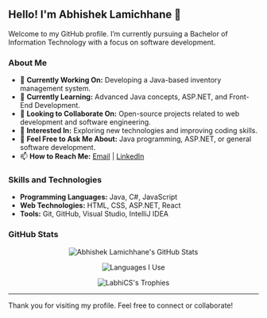 ## Hello! I'm Abhishek Lamichhane 👋

Welcome to my GitHub profile. I’m currently pursuing a Bachelor of Information Technology with a focus on software development.

### About Me

- 🔭 **Currently Working On:** Developing a Java-based inventory management system.
- 🌱 **Currently Learning:** Advanced Java concepts, ASP.NET, and Front-End Development.
- 👯 **Looking to Collaborate On:** Open-source projects related to web development and software engineering.
- 🤔 **Interested In:** Exploring new technologies and improving coding skills.
- 💬 **Feel Free to Ask Me About:** Java programming, ASP.NET, or general software development.
- 📫 **How to Reach Me:** [Email](mailto:your-email@example.com) | [LinkedIn](https://www.linkedin.com/in/your-profile)

### Skills and Technologies

- **Programming Languages:** Java, C#, JavaScript
- **Web Technologies:** HTML, CSS, ASP.NET, React
- **Tools:** Git, GitHub, Visual Studio, IntelliJ IDEA

### GitHub Stats

<p align='center'>
  <img align="center" src="https://github-readme-stats.vercel.app/api?username=labhiCS&show_icons=true&title_color=fff&icon_color=79ff97&text_color=efefef&bg_color=24292e" alt="Abhishek Lamichhane's GitHub Stats">
</p>

<p align='center'>
  <img align="center" src="https://github-readme-stats.vercel.app/api/top-langs?username=labhiCS&show_icons=true&locale=en&layout=compact&theme=chartreuse-dark" alt="Languages I Use" />
</p>

<p align='center'>
   <img align="center" src="https://github-profile-trophy.vercel.app/?username=labhiCS&theme=juicyfresh&no-bg=true" alt="LabhiCS's Trophies" />
</p>

---

Thank you for visiting my profile. Feel free to connect or collaborate!

